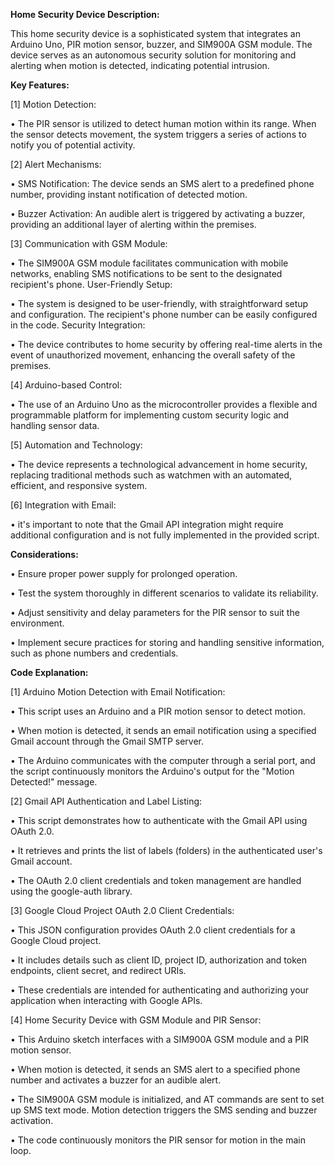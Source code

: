 **Home Security Device Description:**


This home security device is a sophisticated system that integrates an Arduino Uno, PIR motion sensor, buzzer, and SIM900A GSM module. The device serves as an autonomous security solution for monitoring and alerting when motion is detected, indicating potential intrusion.



**Key Features:**


[1] Motion Detection: 

•	The PIR sensor is utilized to detect human motion within its range. When the sensor detects movement, the system triggers a series of actions to notify you of potential activity.


[2] Alert Mechanisms:

•	SMS Notification: The device sends an SMS alert to a predefined phone number, providing instant notification of detected motion.

•	Buzzer Activation: An audible alert is triggered by activating a buzzer, providing an additional layer of alerting within the premises.


[3] Communication with GSM Module:

•	The SIM900A GSM module facilitates communication with mobile networks, enabling SMS notifications to be sent to the designated recipient's phone.
User-Friendly Setup:

•	The system is designed to be user-friendly, with straightforward setup and configuration. The recipient's phone number can be easily configured in the code.
Security Integration:

•	The device contributes to home security by offering real-time alerts in the event of unauthorized movement, enhancing the overall safety of the premises.


[4] Arduino-based Control:

•	The use of an Arduino Uno as the microcontroller provides a flexible and programmable platform for implementing custom security logic and handling sensor data.


[5] Automation and Technology:

•	The device represents a technological advancement in home security, replacing traditional methods such as watchmen with an automated, efficient, and responsive system.


[6] Integration with Email:

•	it's important to note that the Gmail API integration might require additional configuration and is not fully implemented in the provided script.



**Considerations:**

•	Ensure proper power supply for prolonged operation.

•	Test the system thoroughly in different scenarios to validate its reliability.

•	Adjust sensitivity and delay parameters for the PIR sensor to suit the environment.

•	Implement secure practices for storing and handling sensitive information, such as phone numbers and credentials.


**Code Explanation:**


[1] Arduino Motion Detection with Email Notification:

•	This script uses an Arduino and a PIR motion sensor to detect motion.

•	When motion is detected, it sends an email notification using a specified Gmail account through the Gmail SMTP server.

•	The Arduino communicates with the computer through a serial port, and the script continuously monitors the Arduino's output for the "Motion Detected!" message.



[2] Gmail API Authentication and Label Listing:

•	This script demonstrates how to authenticate with the Gmail API using OAuth 2.0.

•	It retrieves and prints the list of labels (folders) in the authenticated user's Gmail account.

•	The OAuth 2.0 client credentials and token management are handled using the google-auth library.


[3] Google Cloud Project OAuth 2.0 Client Credentials:

•	This JSON configuration provides OAuth 2.0 client credentials for a Google Cloud project.

•	It includes details such as client ID, project ID, authorization and token endpoints, client secret, and redirect URIs.

•	These credentials are intended for authenticating and authorizing your application when interacting with Google APIs.


[4] Home Security Device with GSM Module and PIR Sensor:

•	This Arduino sketch interfaces with a SIM900A GSM module and a PIR motion sensor.

•	When motion is detected, it sends an SMS alert to a specified phone number and activates a buzzer for an audible alert.

•	The SIM900A GSM module is initialized, and AT commands are sent to set up SMS text mode. Motion detection triggers the SMS sending and buzzer activation.

•	The code continuously monitors the PIR sensor for motion in the main loop.
